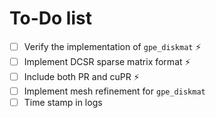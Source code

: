 # To-Do list
- [ ] Verify the implementation of `gpe_diskmat` :zap:
- [ ] Implement DCSR sparse matrix format :zap:
- [ ] Include both PR and cuPR :zap:
- [ ] Implement mesh refinement for `gpe_diskmat`
- [ ] Time stamp in logs
